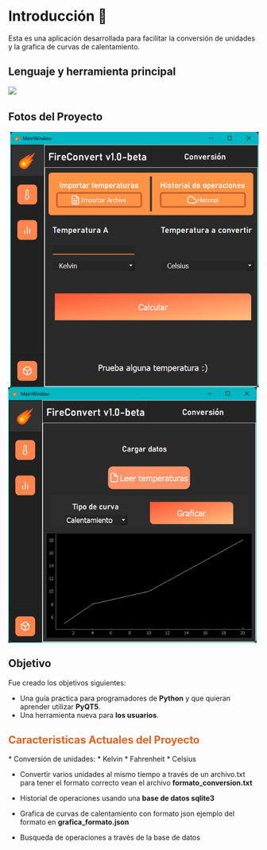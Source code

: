 # Introducción 🙌
Esta es una aplicación  desarrollada para facilitar la conversión de unidades y la grafica de curvas de calentamiento.

## Lenguaje y herramienta principal
<img src='https://o.remove.bg/downloads/e0fb9f6d-352c-4170-9ffa-42ac600700d6/image-removebg-preview.png' width='350'>

## Fotos del Proyecto
<img src='https://github.com/MiguelWowDEV/FireConvert/blob/main/Fotos/imagen1.png' width='500' align='right'>
<img src='https://github.com/MiguelWowDEV/FireConvert/blob/main/Fotos/imagen2.png' width='500' align='center'>


## Objetivo
Fue creado los objetivos siguientes:
* Una guía practica para programadores de **Python** y que quieran aprender utilizar **PyQT5**.
* Una herramienta nueva para **los usuarios**.

<h2 style='color: rgb(232, 97, 30);'>Caracteristicas Actuales del Proyecto</h2>
* Conversión de unidades:
	* Kelvin 
	* Fahrenheit
	* Celsius

* Convertir varios unidades al mismo tiempo a través de un archivo.txt
para tener el formato correcto vean el archivo **formato_conversion.txt**

* Historial de operaciones usando una **base de datos sqlite3**

* Grafica de curvas de calentamiento con formato json
ejemplo del formato en **grafica_formato.json**

* Busqueda de operaciones a través de la base de datos

